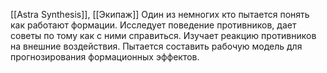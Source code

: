 [[Astra Synthesis]], [[Экипаж]]
Один из немногих кто пытается понять как работают формации. Исследует поведение противников, дает советы по тому как с ними справиться. Изучает реакцию противников на внешние воздействия. Пытается составить рабочую модель для прогнозирования формационных эффектов.